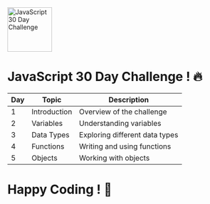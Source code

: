
  <img src="https://github.com/user-attachments/assets/069be996-a817-4178-8a99-1f5ad5502917" alt="JavaScript 30 Day Challenge" width="100">
 


# JavaScript 30 Day Challenge ! 🔥



| Day | Topic             | Description                  |
|-----|-------------------|------------------------------|
| 1   | Introduction      | Overview of the challenge    |
| 2   | Variables         | Understanding variables      |
| 3   | Data Types        | Exploring different data types|
| 4   | Functions         | Writing and using functions  |
| 5   | Objects           | Working with objects         |





# Happy Coding ! 🎯
